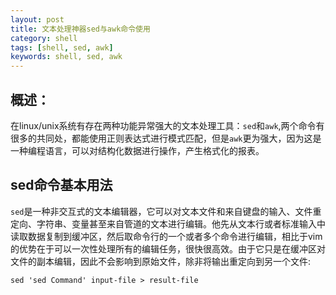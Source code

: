 ```yaml
---
layout: post
title: 文本处理神器sed与awk命令使用
category: shell
tags: [shell, sed, awk]
keywords: shell, sed, awk
---
```


## 概述：
在linux/unix系统有存在两种功能异常强大的文本处理工具：`sed`和`awk`,两个命令有很多的共同处，都能使用正则表达式进行模式匹配，但是`awk`更为强大，因为这是一种编程语言，可以对结构化数据进行操作，产生格式化的报表。

## sed命令基本用法

`sed`是一种非交互式的文本编辑器，它可以对文本文件和来自键盘的输入、文件重定向、字符串、变量甚至来自管道的文本进行编辑。他先从文本行或者标准输入中读取数据复制到缓冲区，然后取命令行的一个或者多个命令进行编辑，相比于vim的优势在于可以一次性处理所有的编辑任务，很快很高效。由于它只是在缓冲区对文件的副本编辑，因此不会影响到原始文件，除非将输出重定向到另一个文件:

	sed 'sed Command' input-file > result-file